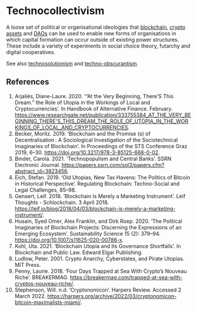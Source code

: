 # Technocollectivism
A loose set of political or organisational ideologies that [blockchain](blockchain.md), [crypto assets](cryptoasset.md) and [DAOs](dao.md) can be used to enable new forms of organisations in which capital formation can occur outside of existing power structures. These include a variety of experiments in social choice theory, futarchy and digital cooperatives.

See also [technosolutionism](technosolutionism.md) and [techno-obscurantism](techno-obscurantism.md).

## References
1. Arjaliès, Diane-Laure. 2020. ‘“At the Very Beginning, There’S This Dream.” the Role of Utopia in the Workings of Local and Cryptocurrencies’. In Handbook of Alternative Finance. February. https://www.researchgate.net/publication/333755384_AT_THE_VERY_BEGINNING_THERE'S_THIS_DREAM_THE_ROLE_OF_UTOPIA_IN_THE_WORKINGS_OF_LOCAL_AND_CRYPTOCURRENCIES.
1. Becker, Moritz. 2019. ‘Blockchain and the Promise (s) of Decentralisation : A Sociological Investigation of the Sociotechnical Imaginaries of Blockchain’. In Proceedings of the STS Conference Graz 2019, 6–30. https://doi.org/10.3217/978-3-85125-668-0-02.
1. Binder, Carola. 2021. ‘Technopopulism and Central Banks’. SSRN Electronic Journal. https://papers.ssrn.com/sol3/papers.cfm?abstract_id=3823456.
1. Eich, Stefan. 2019. ‘Old Utopias, New Tax Havens: The Politics of Bitcoin in Historical Perspective’. Regulating Blockchain: Techno-Social and Legal Challenges, 85–98.
1. Gensert, Leif. 2018. ‘Blockchain Is Merely a Marketing Instrument’. Leif Thoughts - Schlockchain. 3 April 2018. https://leif.io/blog/2018/04/03/blockchain-is-merely-a-marketing-instrument/.
1. Husain, Syed Omer, Alex Franklin, and Dirk Roep. 2020. ‘The Political Imaginaries of Blockchain Projects: Discerning the Expressions of an Emerging Ecosystem’. Sustainability Science 15 (2): 379–94. https://doi.org/10.1007/s11625-020-00786-x.
1. Kohl, Uta. 2021. ‘Blockchain Utopia and Its Governance Shortfalls’. In Blockchain and Public Law. Edward Elgar Publishing.
1. Ludlow, Peter. 2001. Crypto Anarchy, Cyberstates, and Pirate Utopias. MIT Press.
1. Penny, Laurie. 2018. ‘Four Days Trapped at Sea With Crypto’s Nouveau Riche’. BREAKERMAG. https://breakermag.com/trapped-at-sea-with-cryptos-nouveau-riche/.
1. Stephenson, Will. n.d. ‘Cryptonomicon’. Harpers Review. Accessed 2 March 2022. https://harpers.org/archive/2022/03/cryptonomicon-bitcoin-maximalists-miami/.